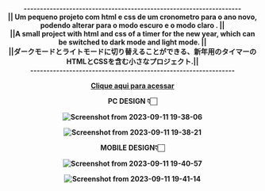 <strong> 
<div align="center"> 
     ------------------------------------------------------------------- <br>
   || Um pequeno projeto com html e css de um cronometro para o ano novo, podendo alterar para o modo escuro e o modo claro . || <br> 
 ||A small project with html and css of a timer for the new year, which can be switched to dark mode and light mode.  || <br>
  ||ダークモードとライトモードに切り替えることができる、新年用のタイマーのHTMLとCSSを含む小さなプロジェクト.||<br>
                --------------------------------------------------------------- <br>
  
[Clique aqui para acessar](https://luckxsz.github.io/New-Year-Eve-V2/)

PC DESIGN   👇🏻 <br>
<div >

![Screenshot from 2023-09-11 19-38-06](https://github.com/LuckxSz/New-Year-Eve-V2/assets/135531180/17f45d77-2a9e-4066-9532-9f3c85e7c66d)


![Screenshot from 2023-09-11 19-38-21](https://github.com/LuckxSz/New-Year-Eve-V2/assets/135531180/39c73f76-73d0-4fba-b240-475b55e99a7d)



</div>
MOBILE DESIGN👇🏻 <br>


![Screenshot from 2023-09-11 19-40-57](https://github.com/LuckxSz/New-Year-Eve-V2/assets/135531180/cb86d672-5d4b-4426-b09b-c61dca6c2675)

![Screenshot from 2023-09-11 19-41-14](https://github.com/LuckxSz/New-Year-Eve-V2/assets/135531180/d1ee3e6d-4203-4dd4-9417-454be1e951a8)



</div>

<strong/>
